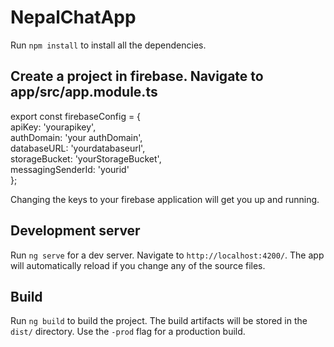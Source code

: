 # NepalChatApp

Run `npm install` to install all the dependencies.

## Create a project in firebase. Navigate to app/src/app.module.ts
export const firebaseConfig = { <br/>
  apiKey: 'yourapikey',<br/>
  authDomain: 'your authDomain',<br/>
  databaseURL: 'yourdatabaseurl',<br/>
  storageBucket: 'yourStorageBucket',<br/>
  messagingSenderId: 'yourid'<br/>
};<br/>

Changing the keys to your firebase application will get you up and running.

## Development server
Run `ng serve` for a dev server. Navigate to `http://localhost:4200/`. The app will automatically reload if you change any of the source files.

## Build

Run `ng build` to build the project. The build artifacts will be stored in the `dist/` directory. Use the `-prod` flag for a production build.

